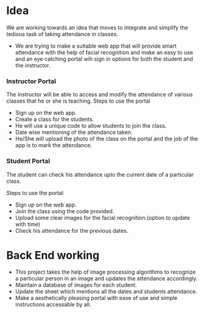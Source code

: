 # Idea

We are working towards an idea that moves to integrate and simplify the tedious task of taking attendance in classes.
- We are trying to make a suitable web app that will provide smart attendance with the help of facial recognition and make an easy to use and an eye catching portal wih sign in options for both the student and the instructor. 

### Instructor Portal 

The instructor will be able to access and modify the attendance of various classes that he or she is teaching. 
Steps to use the portal 
- Sign up on the web app. 
- Create a class for the students. 
- He will use a unique code to allow students to join the class. 
- Date wise mentioning of the attendance taken.
- He/She will upload the photo of the class on the portal and the job of the app is to mark the attendance. 

### Student Portal 

The student can check his attendance upto the current date of a particular class. 

Steps to use the portal 
- Sign up on the web app. 
- Join the class using the code provided. 
- Upload some clear images for the facial recognition.(option to update with time)
- Check his attendance for the previous dates. 

# Back End working 

- This project takes the help of image processing algorithms to recognize a particular person in an image and updates the attendance accordingly.
- Maintain a database of images for each student. 
- Update the sheet which mentions all the dates and students attendance. 
- Make a aesthetically pleasing portal with ease of use and simple instructions accessable by all. 
